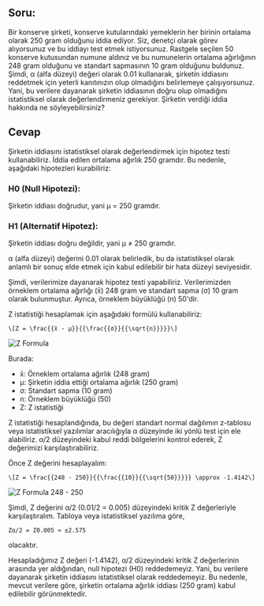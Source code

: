 ## Soru:
Bir konserve şirketi, konserve kutularındaki yemeklerin her
birinin ortalama olarak 250 gram olduğunu iddia ediyor. Siz,
denetçi olarak görev alıyorsunuz ve bu iddiayı test etmek
istiyorsunuz. Rastgele seçilen 50 konserve kutusundan numune
aldınız ve bu numunelerin ortalama ağırlığının 248 gram olduğunu
ve standart sapmasının 10 gram olduğunu buldunuz. Şimdi, α (alfa
düzeyi) değeri olarak 0.01 kullanarak, şirketin iddiasını reddetmek
için yeterli kanıtınızın olup olmadığını belirlemeye çalışıyorsunuz.
Yani, bu verilere dayanarak şirketin iddiasının doğru olup
olmadığını istatistiksel olarak değerlendirmeniz gerekiyor. Şirketin
verdiği iddia hakkında ne söyleyebilirsiniz?

## Cevap
Şirketin iddiasını istatistiksel olarak değerlendirmek için hipotez testi kullanabiliriz. İddia edilen ortalama ağırlık 250 gramdır. Bu nedenle, aşağıdaki hipotezleri kurabiliriz:

### H0 (Null Hipotezi):
Şirketin iddiası doğrudur, yani μ = 250 gramdır.
### H1 (Alternatif Hipotez):
Şirketin iddiası doğru değildir, yani μ ≠ 250 gramdır.

α (alfa düzeyi) değerini 0.01 olarak belirledik, bu da istatistiksel olarak anlamlı bir sonuç elde etmek için kabul edilebilir bir hata düzeyi seviyesidir.

Şimdi, verilerimize dayanarak hipotez testi yapabiliriz. Verilerimizden örneklem ortalama ağırlığı (x̄) 248 gram ve standart sapma (σ) 10 gram olarak bulunmuştur. Ayrıca, örneklem büyüklüğü (n) 50'dir.

Z istatistiği hesaplamak için aşağıdaki formülü kullanabiliriz:

```\[Z = \frac{{x̄ - μ}}{{\frac{{σ}}{{\sqrt{n}}}}}\]```

![Z Formula](z-formul.png)

Burada:
- x̄: Örneklem ortalama ağırlık (248 gram)
- μ: Şirketin iddia ettiği ortalama ağırlık (250 gram)
- σ: Standart sapma (10 gram)
- n: Örneklem büyüklüğü (50)
- Z: Z istatistiği

Z istatistiği hesaplandığında, bu değeri standart normal dağılımın z-tablosu veya istatistiksel yazılımlar aracılığıyla α düzeyinde iki yönlü test için ele alabiliriz. α/2 düzeyindeki kabul reddi bölgelerini kontrol ederek, Z değerimizi karşılaştırabiliriz.

Önce Z değerini hesaplayalım:

```\[Z = \frac{{248 - 250}}{{\frac{{10}}{{\sqrt{50}}}}} \approx -1.4142\]```

![Z Formula 248 - 250](z-formul-248-250.png)

Şimdi, Z değerini α/2 (0.01/2 = 0.005) düzeyindeki kritik Z değerleriyle karşılaştıralım. Tabloya veya istatistiksel yazılıma göre,

```Zα/2 = Z0.005 ≈ ±2.575```

olacaktır.

Hesapladığımız Z değeri (-1.4142), α/2 düzeyindeki kritik Z değerlerinin arasında yer aldığından, null hipotezi (H0) reddedemeyiz. Yani, bu verilere dayanarak şirketin iddiasını istatistiksel olarak reddedemeyiz. Bu nedenle, mevcut verilere göre, şirketin ortalama ağırlık iddiası (250 gram) kabul edilebilir görünmektedir.
